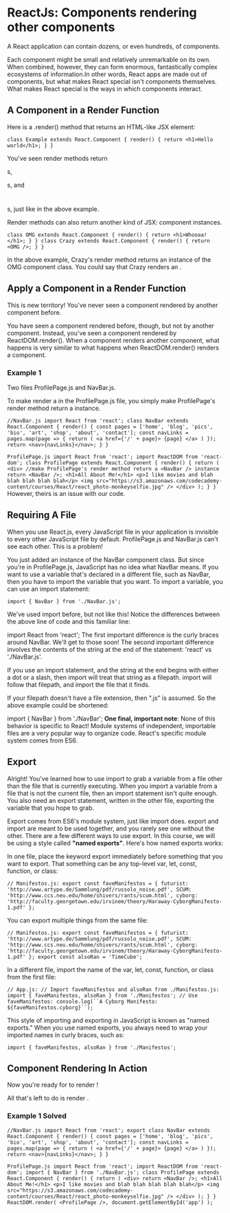 # ReactJs: Components rendering other components

A React application can contain dozens, or even hundreds, of components.

Each component might be small and relatively unremarkable on its own. When combined, however, they can form enormous, fantastically complex ecosystems of information.In other words, React apps are made out of components, but what makes React special isn't components themselves. What makes React special is the ways in which components interact.


## A Component in a Render Function
Here is a .render() method that returns an HTML-like JSX element:

`class Example extends React.Component {
  render() {
    return <h1>Hello world</h1>;
  }
}`

You've seen render methods return <div></div>s, <p></p>s, and <h1></h1>s, just like in the above example.

Render methods can also return another kind of JSX: component instances.

`class OMG extends React.Component {
  render() {
    return <h1>Whooaa!</h1>;
  }
}
class Crazy extends React.Component {
  render() {
    return <OMG />;
  }
}`

In the above example, Crazy's render method returns an instance of the OMG component class. You could say that Crazy renders an <OMG />.


## Apply a Component in a Render Function
This is new territory! You've never seen a component rendered by another component before.

You have seen a component rendered before, though, but not by another component. Instead, you've seen a component rendered by ReactDOM.render(). When a component renders another component, what happens is very similar to what happens when ReactDOM.render() renders a component.

### Example 1
Two files ProfilePage.js and NavBar.js.

To make  <ProfilePage /> render a <NavBar /> in the ProfilePage.js file, you simply make ProfilePage's render method return a <NavBar /> instance.

`//NavBar.js
import React from 'react';
class NavBar extends React.Component {
  render() {
    const pages = ['home', 'blog', 'pics', 'bio', 'art', 'shop', 'about', 'contact'];
    const navLinks = pages.map(page => {
      return (
        <a href={'/' + page}>
          {page}
        </a>
      )
    });
    return <nav>{navLinks}</nav>;
  }
}`

`ProfilePage.js
import React from 'react';
import ReactDOM from 'react-dom';
class ProfilePage extends React.Component {
  render() {
    return (
      <div>
      //make ProfilePage's render method return a <NavBar /> instance
      return <NavBar />;
        <h1>All About Me!</h1>
        <p>I like movies and blah blah blah blah blah</p>
        <img src="https://s3.amazonaws.com/codecademy-content/courses/React/react_photo-monkeyselfie.jpg" />
      </div>
    );
  }
}`
However, theirs is an issue with our code.

## Requiring A File
When you use React.js, every JavaScript file in your application is invisible to every other JavaScript file by default. ProfilePage.js and NavBar.js can't see each other. This is a problem! 

You just added an instance of the NavBar component class. But since you're in ProfilePage.js, JavaScript has no idea what NavBar means. If you want to use a variable that's declared in a different file, such as NavBar, then you have to import the variable that you want. To import a variable, you can use an import statement:

`import { NavBar } from './NavBar.js';`

We've used import before, but not like this! Notice the differences between the above line of code and this familiar line:

import React from 'react';
The first important difference is the curly braces around NavBar. We'll get to those soon! The second important difference involves the contents of the string at the end of the statement: 'react' vs './NavBar.js'.

If you use an import statement, and the string at the end begins with either a dot or a slash, then import will treat that string as a filepath. import will follow that filepath, and import the file that it finds.

If your filepath doesn't have a file extension, then ".js" is assumed. So the above example could be shortened:

import { NavBar } from './NavBar';
**One final, important note**: None of this behavior is specific to React! Module systems of independent, importable files are a very popular way to organize code. React's specific module system comes from ES6. 


## Export
Alright! You've learned how to use import to grab a variable from a file other than the file that is currently executing. When you import a variable from a file that is not the current file, then an import statement isn't quite enough. You also need an export statement, written in the other file, exporting the variable that you hope to grab.

Export comes from ES6's module system, just like import does. export and import are meant to be used together, and you rarely see one without the other. There are a few different ways to use export. In this course, we will be using a style called **"named exports"**. Here's how named exports works:

In one file, place the keyword export immediately before something that you want to export. That something can be any top-level var, let, const, function, or class:

`// Manifestos.js:
export const faveManifestos = {
  futurist: 'http://www.artype.de/Sammlung/pdf/russolo_noise.pdf',
  SCUM:     'http://www.ccs.neu.edu/home/shivers/rants/scum.html',
  cyborg:   'http://faculty.georgetown.edu/irvinem/theory/Haraway-CyborgManifesto-1.pdf'
};`

You can export multiple things from the same file:

`// Manifestos.js:
export const faveManifestos = {
  futurist: 'http://www.artype.de/Sammlung/pdf/russolo_noise.pdf',
  SCUM:     'http://www.ccs.neu.edu/home/shivers/rants/scum.html',
  cyborg:   'http://faculty.georgetown.edu/irvinem/theory/Haraway-CyborgManifesto-1.pdf'
};
export const alsoRan = 'TimeCube';`

In a different file, import the name of the var, let, const, function, or class from the first file:

`// App.js:
// Import faveManifestos and alsoRan from ./Manifestos.js:
import { faveManifestos, alsoRan } from './Manifestos';
// Use faveManifestos:
console.log(``A Cyborg Manifesto:  ${faveManifestos.cyborg}``);`


This style of importing and exporting in JavaScript is known as "named exports." When you use named exports, you always need to wrap your imported names in curly braces, such as:

`import { faveManifestos, alsoRan } from './Manifestos';`


## Component Rendering In Action
Now you're ready for <ProfilePage /> to render <NavBar />!

All that's left to do is render <ProfilePage />.

### Example 1 Solved
`//NavBar.js
import React from 'react';
export class NavBar extends React.Component {
  render() {
    const pages = ['home', 'blog', 'pics', 'bio', 'art', 'shop', 'about', 'contact'];
    const navLinks = pages.map(page => {
      return (
        <a href={'/' + page}>
          {page}
        </a>
      )
    });
    return <nav>{navLinks}</nav>;
  }
}`

`ProfilePage.js
import React from 'react';
import ReactDOM from 'react-dom';
import { NavBar } from './NavBar.js';
class ProfilePage extends React.Component {
  render() {
    return (
      <div>
 return <NavBar />;
        <h1>All About Me!</h1>
        <p>I like movies and blah blah blah blah blah</p>
        <img src="https://s3.amazonaws.com/codecademy-content/courses/React/react_photo-monkeyselfie.jpg" />
      </div>
    );
  }
}
  ReactDOM.render(
  <ProfilePage />,
  document.getElementById('app')
);`